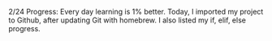 2/24 Progress: Every day learning is 1% better. Today, I imported my project to Github, after updating Git with homebrew. I also listed my if, elif, else progress.
